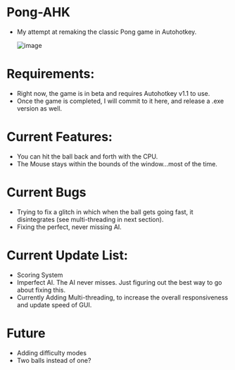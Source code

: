 # Pong-AHK
- My attempt at remaking the classic Pong game in Autohotkey.

  ![image](https://github.com/user-attachments/assets/dbb8eb7e-af79-4892-905a-92903eb342ab)


# Requirements:
- Right now, the game is in beta and requires Autohotkey v1.1 to use.
- Once the game is completed, I will commit to it here, and release a .exe version as well.

# Current Features:
- You can hit the ball back and forth with the CPU.
- The Mouse stays within the bounds of the window...most of the time.

# Current Bugs
- Trying to fix a glitch in which when the ball gets going fast, it disintegrates (see multi-threading in next section).
- Fixing the perfect, never missing AI.

# Current Update List:
- Scoring System
- Imperfect AI. The AI never misses. Just figuring out the best way to go about fixing this.
- Currently Adding Multi-threading, to increase the overall responsiveness and update speed of GUI.

# Future
- Adding difficulty modes
- Two balls instead of one?
